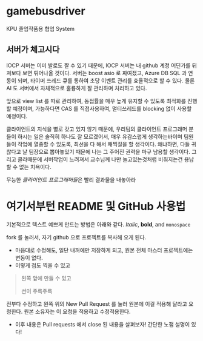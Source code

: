 # gamebusdriver
KPU 
졸업작품용 협업 System


**서버가 체고시다**
---------------------------------
IOCP 서버는 이미 발로도 짤 수 있기 때문에, IOCP 서버는 내 github 계정 어딘가를 뒤져보다 보면 튀어나올 것이다.
서버는 boost asio 로 짜여졌고, Azure DB SQL 과 연동이 되며, 타이머 쓰레드 큐를 통하여 초당 이벤트 관리를 효율적으로 할 수 있다.
물론 AI 도 서버에서 자체적으로 훌륭하게 잘 관리하며 처리하고 있다.

앞으로 view list 를 따로 관리하여, 동접률을 매우 높게 유지할 수 있도록 최적화를 진행할 예정이며,
가능하다면 CAS 를 직접사용하여, 멀티쓰레드를 blocking 없이 사용할 예정이다.

클라이언트의 지식을 별로 갖고 있지 않기 때문에, 우리팀의 클라이언트 프로그래머 분들이 하시는 일은
솔직히 하나도 잘 모르겠어서, 매우 유감스럽게 생각하는바이며
팀원들이 작업에 열중할 수 있도록, 최선을 다 해서 채찍질을 할 생각이다.
왜냐하면, 다들 귀찮다고 날 팀장으로 뽑아놓았기 때문에 나는 그 주어진 권력을 마구 남용할 생각이다.
그리고 클라때문에 서버작업이 느려져서 교수님께 나만 놀고있는것처럼 비춰지는건 용납할 수 없는 치욕이다.

무능한 *클라이언트 프로그래머들*은 빨리 결과물을 내놓아라



여기서부턴 README 및 GitHub 사용법
================================
기본적으로 텍스트 예쁘게 만드는 방법은 아래와 같다.
*Italic*, **bold**, and  `monospace`

fork 를 눌러서, 자기 github 으로 프로젝트를 복사해 오게 된다.
  * 마음대로 수정해도, 일단 내꺼에만 저장하게 되고, 원본 전체 마스터 프로젝트에는 변동이 없다.
  * 이렇게 점도 찍을 수 있고

> 왼쪽 앞에 만들 수 있고
>
> 선이 주륵주륵

전부다 수정하고 왼쪽 위의 New Pull Request 를 눌러 원본에 이걸 적용해 달라고 요청한다.
원본 소유자는 이 요청을 적용하고 수정적용한다.

* 이후 내용은 Pull requests 에서 close 된 내용을 살펴보자! 간단한 노잼 설명이 있다!
